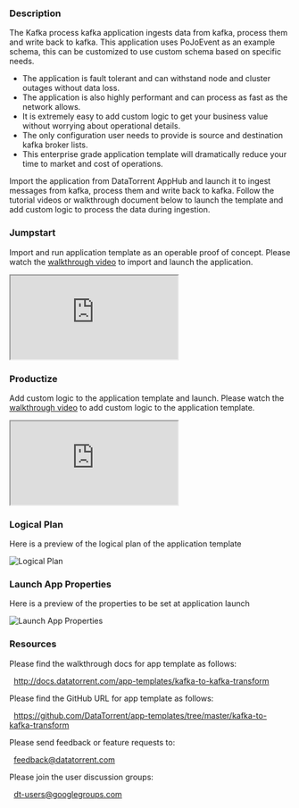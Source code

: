 ### Description
The Kafka process kafka application ingests data from kafka, process them and write back to kafka. This application uses PoJoEvent as an example schema, this can be customized to use custom schema based on specific needs.

- The application is fault tolerant and can withstand node and cluster outages without data loss.
- The application is also highly performant and can process as fast as the network allows.
- It is extremely easy to add custom logic to get your business value without worrying about operational details.
- The only configuration user needs to provide is source and destination kafka broker lists.
- This enterprise grade application template will dramatically reduce your time to market and cost of operations.

Import the application from DataTorrent AppHub and launch it to ingest messages from kafka, process them and write back to kafka. Follow the tutorial videos or walkthrough document below to launch the template and add custom logic to process the data during ingestion.

### Jumpstart
Import and run application template as an operable proof of concept. Please watch the [walkthrough video](https://www.youtube.com/watch?v=) to import and launch the application.

<iframe src="https://www.youtube.com/embed" allowfullscreen="allowfullscreen" class="video" id="basicVideo" ga-track="basicVideo"></iframe>

### Productize
Add custom logic to the application template and launch. Please watch the [walkthrough video](https://www.youtube.com/watch) to add custom logic to the application template.

<iframe src="https://www.youtube.com/embed/" allowfullscreen="allowfullscreen" class="video" id="advancedVideo" ga-track="advancedVideo"></iframe>

### Logical Plan

Here is a preview of the logical plan of the application template

![Logical Plan](https://www.datatorrent.com/wp-content/uploads/2016/12/)

### Launch App Properties

Here is a preview of the properties to be set at application launch

![Launch App Properties](https://www.datatorrent.com/wp-content/uploads/2016/12/)

### Resources

Please find the walkthrough docs for app template as follows:

&nbsp; <a href="http://docs.datatorrent.com/app-templates/kafka-to-kafka-transform"  class="docs" id="docs" ga-track="docs" target="_blank">http://docs.datatorrent.com/app-templates/kafka-to-kafka-transform</a>

Please find the GitHub URL for app template as follows:

&nbsp; <a href="https://github.com/DataTorrent/app-templates/tree/master/kafka-to-kafka-transform"  class="github" id="github" ga-track="github" target="_blank">https://github.com/DataTorrent/app-templates/tree/master/kafka-to-kafka-transform</a>

Please send feedback or feature requests to:

&nbsp; <a href="mailto:feedback@datatorrent.com"  class="feedback" id="feedback" ga-track="feedback">feedback@datatorrent.com</a>

Please join the user discussion groups:

&nbsp; <a href="mailto:dt-users@googlegroups.com"  class="maillist" id="maillist" ga-track="maillist">dt-users@googlegroups.com</a>
